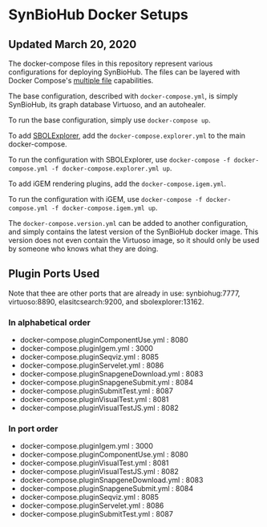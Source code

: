 # SynBioHub Docker Setups
## Updated March 20, 2020

The docker-compose files in this repository represent various configurations for deploying SynBioHub.
The files can be layered with Docker Compose's [multiple file](https://docs.docker.com/compose/reference/overview/#specifying-multiple-compose-file) capabilities. 

The base configuration, described with `docker-compose.yml`, is simply SynBioHub, its graph database Virtuoso, and an autohealer.

To run the base configuration, simply use `docker-compose up`.

To add [SBOLExplorer](https://github.com/michael13162/SBOLExplorer), add the `docker-compose.explorer.yml` to the main docker-compose.

To run the configuration with SBOLExplorer, use `docker-compose -f docker-compose.yml -f docker-compose.explorer.yml up`.

To add iGEM rendering plugins, add the `docker-compose.igem.yml`.

To run the configuration with iGEM, use `docker-compose -f docker-compose.yml -f docker-compose.igem.yml up`.

The `docker-compose.version.yml` can be added to another configuration, and simply contains the latest version of the SynBioHub docker image. 
This version does not even contain the Virtuoso image, so it should only be used by someone who knows what they are doing. 

## Plugin Ports Used
Note that thee are other ports that are already in use: synbiohug:7777, virtuoso:8890, elasitcsearch:9200, and sbolexplorer:13162.
### In alphabetical order
 - docker-compose.pluginComponentUse.yml : 8080
 - docker-compose.pluginIgem.yml : 3000
 - docker-compose.pluginSeqviz.yml : 8085
 - docker-compose.pluginServelet.yml : 8086
 - docker-compose.pluginSnapgeneDownload.yml : 8083
 - docker-compose.pluginSnapgeneSubmit.yml : 8084
 - docker-compose.pluginSubmitTest.yml : 8087
 - docker-compose.pluginVisualTest.yml : 8081
 - docker-compose.pluginVisualTestJS.yml : 8082
 ### In port order
 - docker-compose.pluginIgem.yml : 3000
 - docker-compose.pluginComponentUse.yml : 8080
 - docker-compose.pluginVisualTest.yml : 8081
 - docker-compose.pluginVisualTestJS.yml : 8082
 - docker-compose.pluginSnapgeneDownload.yml : 8083
 - docker-compose.pluginSnapgeneSubmit.yml : 8084
 - docker-compose.pluginSeqviz.yml : 8085
 - docker-compose.pluginServelet.yml : 8086
 - docker-compose.pluginSubmitTest.yml : 8087
